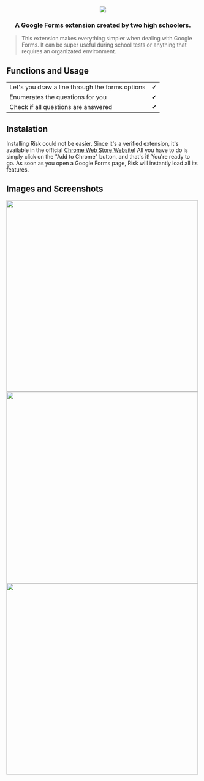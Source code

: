 <div align='center'>
 <img src='https://lh3.googleusercontent.com/5mugI8wVonPqg5A182xFJKBv2GWq91NloRqZFifHnsCb1X7Qexqm0FHW1CN4iXYKb0xyiGp_eA=w258-h100-rw' />
 <h3>
  A Google Forms extension created by two high schoolers.
 </h3>
</div>

> This extension makes everything simpler when dealing with Google Forms. It can be super useful during school tests or anything that requires an organizated environment.

## Functions and Usage

|                                                           |     |
| --------------------------------------------------------- | --- |
| Let's you draw a line through the forms options           | ✔   |
| Enumerates the questions for you                          | ✔   |
| Check if all questions are answered                       | ✔   |

## Instalation

Installing Risk could not be easier. Since it's a verified extension, it's available in the official [Chrome Web Store Website](https://chrome.google.com/webstore/detail/risk/akekmigldbmkkjihbcjkidlbfeihcnod "Chrome Web Store")!
All you have to do is simply click on the "Add to Chrome" button, and that's it! You're ready to go. As soon as you open a Google Forms page, Risk will instantly load all its features.

## Images and Screenshots

<img src='https://i.imgur.com/CWRZ6Y7.jpg' width='500px' />
<img src='https://i.imgur.com/XOEhm0f.jpg' width='500px' />
<img src='https://i.imgur.com/Eb2jPYf.jpg' width='500px' />
